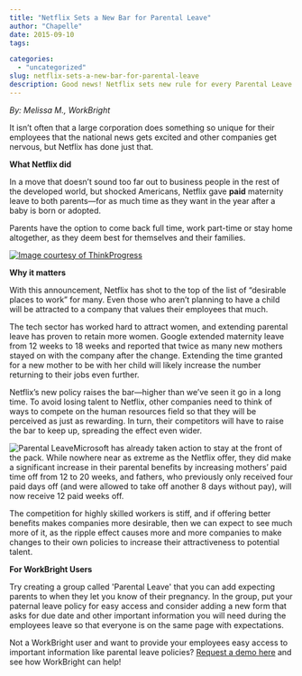 ```yaml
---
title: "Netflix Sets a New Bar for Parental Leave"
author: "Chapelle"
date: 2015-09-10
tags:

categories:
  - "uncategorized"
slug: netflix-sets-a-new-bar-for-parental-leave
description: Good news! Netflix sets new rule for every Parental Leave - that is to give paid maternity leave to both parents. Visit www.workbright/blog to know more.
---
```

_By: Melissa M., WorkBright_  
  
It isn’t often that a large corporation does something so unique for their employees that the national news gets excited and other companies get nervous, but Netflix has done just that.  
  
**What Netflix did**  
  
In a move that doesn’t sound too far out to business people in the rest of the developed world, but shocked Americans, Netflix gave **paid** maternity leave to both parents—for as much time as they want in the year after a baby is born or adopted.  
  
Parents have the option to come back full time, work part-time or stay home altogether, as they deem best for themselves and their families.  
  
  
  
[![Image courtesy of ThinkProgress](/images/blog/netflix-sets-a-new-bar-for-parental-leave/2014-10-20-Map.png)](http://thinkprogress.org/health/2012/05/24/489973/paid-maternity-leave-us/)  
  
  
  
**Why it matters**  
  
With this announcement, Netflix has shot to the top of the list of “desirable places to work” for many. Even those who aren’t planning to have a child will be attracted to a company that values their employees that much.  
  
The tech sector has worked hard to attract women, and extending parental leave has proven to retain more women. Google extended maternity leave from 12 weeks to 18 weeks and reported that twice as many new mothers stayed on with the company after the change. Extending the time granted for a new mother to be with her child will likely increase the number returning to their jobs even further.  
  
Netflix’s new policy raises the bar—higher than we’ve seen it go in a long time. To avoid losing talent to Netflix, other companies need to think of ways to compete on the human resources field so that they will be perceived as just as rewarding. In turn, their competitors will have to raise the bar to keep up, spreading the effect even wider.  
  
 ![Parental Leave](/images/blog/netflix-sets-a-new-bar-for-parental-leave/PPL_baby_hi-res-300x230.jpeg)Microsoft has already taken action to stay at the front of the pack. While nowhere near as extreme as the Netflix offer, they did make a significant increase in their parental benefits by increasing mothers’ paid time off from 12 to 20 weeks, and fathers, who previously only received four paid days off (and were allowed to take off another 8 days without pay), will now receive 12 paid weeks off.  
  
The competition for highly skilled workers is stiff, and if offering better benefits makes companies more desirable, then we can expect to see much more of it, as the ripple effect causes more and more companies to make changes to their own policies to increase their attractiveness to potential talent.  
  
**For WorkBright Users**  
  
Try creating a group called 'Parental Leave' that you can add expecting parents to when they let you know of their pregnancy. In the group, put your paternal leave policy for easy access and consider adding a new form that asks for due date and other important information you will need during the employees leave so that everyone is on the same page with expectations.  
  
Not a WorkBright user and want to provide your employees easy access to important information like parental leave policies? [Request a demo here](https://workbright.com/request-a-demo/) and see how WorkBright can help!  
  


  
  



